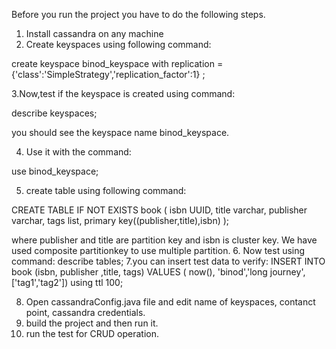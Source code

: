 Before you run the project you have to do the following steps.
1. Install cassandra on any machine
2. Create keyspaces using following command:

create keyspace binod_keyspace with replication ={'class':'SimpleStrategy','replication_factor':1} ;

3.Now,test if the keyspace is created using command:

describe keyspaces;

you should see the keyspace name binod_keyspace.

4. Use it with the command:

use binod_keyspace;

5. create table using following command:

CREATE TABLE IF NOT EXISTS  book (
    isbn UUID,
    title varchar,
    publisher varchar,
    tags list<text>,
    primary key((publisher,title),isbn)
);

where publisher and title are partition key and isbn is cluster key. We have used composite partitionkey to use multiple partition.
6. Now test using command:
describe tables;
7.you can insert test data to verify:
INSERT INTO book (isbn, publisher ,title, tags) VALUES ( now(), 'binod','long journey',['tag1','tag2']) using ttl 100;

8. Open cassandraConfig.java file and edit name of keyspaces, contanct point, cassandra credentials.
9. build the project and then run it.
10. run the test for CRUD operation.
